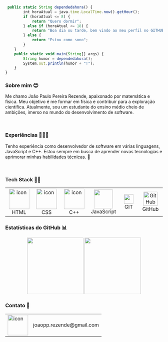 ```javascript
 public static String dependedahora() {
        int horaAtual = java.time.LocalTime.now().getHour();
        if (horaAtual <= 8) {
            return "Quero dormir";
        } else if (horaAtual <= 18) {
            return "Boa dia ou tarde, bem vindo ao meu perfil no GITHUB";
        } else {
            return "Estou como sono";
        }
    }
    public static void main(String[] args) {
        String humor = dependedahora();
        System.out.println(humor + "!");
    }
}
```
### Sobre mim 😊
Me chamo João Paulo Pereira Rezende, apaixonado por matemática e física. Meu objetivo é me formar em física e contribuir para a exploração científica. Atualmente, sou um estudante do ensino médio cheio de ambições, imerso no mundo do desenvolvimento de software.

<br>

### Experiências 👨🏻‍🎓
Tenho experiência como desenvolvedor de software em várias linguagens, JavaScript e C++. Estou sempre em busca de aprender novas tecnologias e aprimorar minhas habilidades técnicas. 🧠

<br>

### Tech Stack 👨‍💻
<table align="center">
<tr>
   <td align="center" width="96">
  <img src= "https://upload.wikimedia.org/wikipedia/commons/thumb/6/61/HTML5_logo_and_wordmark.svg/512px-HTML5_logo_and_wordmark.svg.png" alt="icon" width="65" height="65" /><br>HTML
  </td> 
   <td align="center" width="96">
  <img src="https://cdn.jsdelivr.net/gh/devicons/devicon/icons/css3/css3-original-wordmark.svg" alt="icon" width="65" height="65" /><br>CSS
  </td> 
  <td align="center" width="96">
  <img src="https://2.bp.blogspot.com/-qYSLCI1rjD4/VqM5FUieZ5I/AAAAAAAACdo/ykyzL6Uuxd0/s1600/CPP.gif" alt="icon" width="65" height="65" /><br>C++
  </td>  
  <td align="center" width="96">
  <img src="https://camo.githubusercontent.com/0418a2bf25601cc5d8fae74f654b10d5734360ff2b1bb3b2fea4bb086baf5586/68747470733a2f2f74656368737461636b2d67656e657261746f722e76657263656c2e6170702f6a732d69636f6e2e737667" width="60" height="60"/><br>JavaScript
  </td>  
  <td align="center" width="96">
  <img src="https://cdn-icons-png.flaticon.com/512/4494/4494740.png" width="30" height="30"/><br>GIT
  </td>
  <td align="center" width="96">
  <img src="https://techstack-generator.vercel.app/github-icon.svg" width="45" height="45" alt="GitHub" /><br>GitHub
  </td>
</tr>
  </table>
  
### Estatísticas do GitHub 📊
 <div align="center">
  <a href="https://github.com/joaopaulopereirarezendesesi"></a>
  <img height="180em" src="https://github-readme-stats.vercel.app/api?username=joaopaulopereirarezendesesi&show_icons=true&theme=transparent&include_all_commits=true&count_private=true"/>
  <img height="180em" src="https://github-readme-stats.vercel.app/api/top-langs/?username=joaopaulopereirarezendesesi&layout=compact&langs_count=7&theme=transparent"/>
</div>


### Contato 📧
<table>
  <tr>
    <td>
      <img src= "https://cdn.pixabay.com/animation/2023/06/13/15/13/15-13-36-234_512.gif" alt="icon" width="65" height="65" />
    </td>
    <td style="vertical-align:middle;">
      joaopp.rezende@gmail.com
    </td>
  </tr>
</table>

